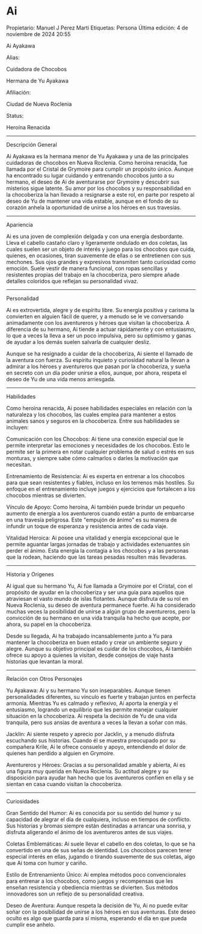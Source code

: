 # Ai

Propietario: Manuel J Perez Marti
Etiquetas: Persona
Última edición: 4 de noviembre de 2024 20:55

Ai Ayakawa

Alias:

Cuidadora de Chocobos

Hermana de Yu Ayakawa

Afiliación:

Ciudad de Nueva Roclenia

Status:

Heroína Renacida

---

Descripción General

Ai Ayakawa es la hermana menor de Yu Ayakawa y una de las principales cuidadoras de chocobos en Nueva Roclenia. Como heroína renacida, fue llamada por el Cristal de Grymoire para cumplir un propósito único. Aunque ha encontrado su lugar cuidando y entrenando chocobos junto a su hermano, el deseo de Ai de aventurarse por Grymoire y descubrir sus misterios sigue latente. Su amor por los chocobos y su responsabilidad en la chocoberiza la han llevado a resignarse a este rol, en parte por respeto al deseo de Yu de mantener una vida estable, aunque en el fondo de su corazón anhela la oportunidad de unirse a los héroes en sus travesías.

---

Apariencia

Ai es una joven de complexión delgada y con una energía desbordante. Lleva el cabello castaño claro y ligeramente ondulado en dos coletas, las cuales suelen ser un objeto de interés y juego para los chocobos que cuida, quienes, en ocasiones, tiran suavemente de ellas o se entretienen con sus mechones. Sus ojos grandes y expresivos transmiten tanto curiosidad como emoción. Suele vestir de manera funcional, con ropas sencillas y resistentes propias del trabajo en la chocoberiza, pero siempre añade detalles coloridos que reflejan su personalidad vivaz.

---

Personalidad

Ai es extrovertida, alegre y de espíritu libre. Su energía positiva y carisma la convierten en alguien fácil de querer, y a menudo se le ve conversando animadamente con los aventureros y héroes que visitan la chocoberiza. A diferencia de su hermano, Ai tiende a actuar rápidamente y con entusiasmo, lo que a veces la lleva a ser un poco impulsiva, pero su optimismo y ganas de ayudar a los demás suelen salvarla de cualquier desliz.

Aunque se ha resignado a cuidar de la chocoberiza, Ai siente el llamado de la aventura con fuerza. Su espíritu inquieto y curiosidad natural la llevan a admirar a los héroes y aventureros que pasan por la chocoberiza, y sueña en secreto con un día poder unirse a ellos, aunque, por ahora, respeta el deseo de Yu de una vida menos arriesgada.

---

Habilidades

Como heroína renacida, Ai posee habilidades especiales en relación con la naturaleza y los chocobos, las cuales emplea para mantener a estos animales sanos y seguros en la chocoberiza. Entre sus habilidades se incluyen:

Comunicación con los Chocobos: Ai tiene una conexión especial que le permite interpretar las emociones y necesidades de los chocobos. Esto le permite ser la primera en notar cualquier problema de salud o estrés en sus monturas, y siempre sabe cómo calmarlos o darles la motivación que necesitan.

Entrenamiento de Resistencia: Ai es experta en entrenar a los chocobos para que sean resistentes y fiables, incluso en los terrenos más hostiles. Su enfoque en el entrenamiento incluye juegos y ejercicios que fortalecen a los chocobos mientras se divierten.

Vínculo de Apoyo: Como heroína, Ai también puede brindar un pequeño aumento de energía a los aventureros cuando están a punto de embarcarse en una travesía peligrosa. Este "empujón de ánimo" es su manera de infundir un toque de esperanza y resistencia antes de cada viaje.

Vitalidad Heroica: Ai posee una vitalidad y energía excepcional que le permite aguantar largas jornadas de trabajo y actividades extenuantes sin perder el ánimo. Esta energía la contagia a los chocobos y a las personas que la rodean, haciendo que las tareas pesadas resulten más llevaderas.

---

Historia y Orígenes

Al igual que su hermano Yu, Ai fue llamada a Grymoire por el Cristal, con el propósito de ayudar en la chocoberiza y ser una guía para aquellos que atraviesan el vasto mundo de islas flotantes. Aunque disfruta de su rol en Nueva Roclenia, su deseo de aventura permanece fuerte. Ai ha considerado muchas veces la posibilidad de unirse a algún grupo de aventureros, pero la convicción de su hermano en una vida tranquila ha hecho que acepte, por ahora, su papel en la chocoberiza.

Desde su llegada, Ai ha trabajado incansablemente junto a Yu para mantener la chocoberiza en buen estado y crear un ambiente seguro y alegre. Aunque su objetivo principal es cuidar de los chocobos, Ai también ofrece su apoyo a quienes la visitan, desde consejos de viaje hasta historias que levantan la moral.

---

Relación con Otros Personajes

Yu Ayakawa: Ai y su hermano Yu son inseparables. Aunque tienen personalidades diferentes, su vínculo es fuerte y trabajan juntos en perfecta armonía. Mientras Yu es calmado y reflexivo, Ai aporta la energía y el entusiasmo, logrando un equilibrio que les permite manejar cualquier situación en la chocoberiza. Ai respeta la decisión de Yu de una vida tranquila, pero sus ansias de aventura a veces la llevan a soñar con más.

Jacklin: Ai siente respeto y aprecio por Jacklin, y a menudo disfruta escuchando sus historias. Cuando él se muestra preocupado por su compañera Krile, Ai le ofrece consuelo y apoyo, entendiendo el dolor de quienes han perdido a alguien en Grymoire.

Aventureros y Héroes: Gracias a su personalidad amable y abierta, Ai es una figura muy querida en Nueva Roclenia. Su actitud alegre y su disposición para ayudar han hecho que los aventureros confíen en ella y se sientan en casa cuando visitan la chocoberiza.

---

Curiosidades

Gran Sentido del Humor: Ai es conocida por su sentido del humor y su capacidad de alegrar el día de cualquiera, incluso en tiempos de conflicto. Sus historias y bromas siempre están destinadas a arrancar una sonrisa, y disfruta aligerando el ánimo de los aventureros antes de sus viajes.

Coletas Emblemáticas: Ai suele llevar el cabello en dos coletas, lo que se ha convertido en una de sus señas de identidad. Los chocobos parecen tener especial interés en ellas, jugando o tirando suavemente de sus coletas, algo que Ai toma con humor y cariño.

Estilo de Entrenamiento Único: Ai emplea métodos poco convencionales para entrenar a los chocobos, como juegos y recompensas que les enseñan resistencia y obediencia mientras se divierten. Sus métodos innovadores son un reflejo de su personalidad creativa.

Deseo de Aventura: Aunque respeta la decisión de Yu, Ai no puede evitar soñar con la posibilidad de unirse a los héroes en sus aventuras. Este deseo oculto es algo que guarda para sí misma, esperando el día en que pueda cumplir ese anhelo.